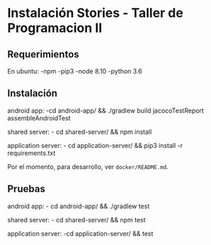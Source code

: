 # Instalación Stories - Taller de Programacion II

## Requerimientos

En ubuntu:
	-npm
	-pip3
	-node 8.10
	-python 3.6

## Instalación

android app:
	-cd android-app/ && ./gradlew build jacocoTestReport assembleAndroidTest

shared server:
	- cd shared-server/ && npm install

application server:
	- cd application-server/ && pip3 install -r requirements.txt

Por el momento, para desarrollo, ver `docker/README.md`.

## Pruebas

android app:
	- cd android-app/ && ./gradlew test

shared server:
	- cd shared-server/ && npm test

application server:
	-cd application-server/ && test
